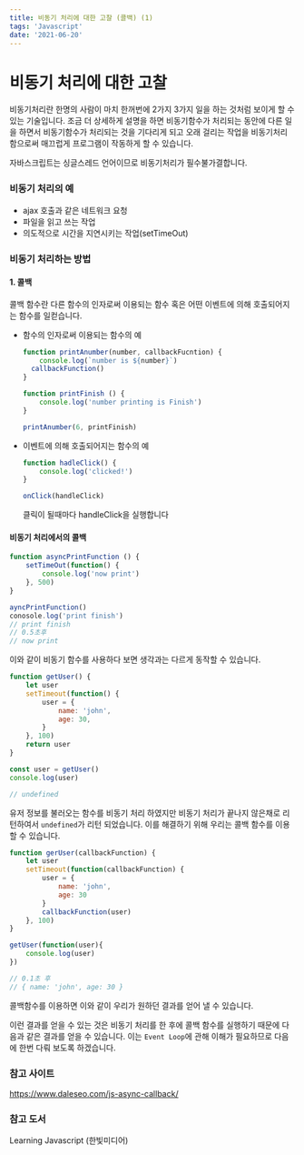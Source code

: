 ```yaml
---
title: 비동기 처리에 대한 고찰 (콜백) (1) 
tags: 'Javascript'
date: '2021-06-20'
---
```


# 비동기 처리에 대한 고찰

비동기처리란 한명의 사람이 마치 한꺼번에 2가지 3가지 일을 하는 것처럼 보이게 할 수 있는 기술입니다.  조금 더 상세하게 설명을 하면 비동기함수가 처리되는 동안에 다른 일을 하면서 비동기함수가 처리되는 것을 기다리게 되고 오래 걸리는 작업을 비동기처리 함으로써 매끄럽게 프로그램이 작동하게 할 수 있습니다.  

자바스크립트는 싱글스레드 언어이므로 비동기처리가 필수불가결합니다. 

### 비동기 처리의 예

- ajax 호출과 같은 네트워크 요청
- 파일을 읽고 쓰는 작업
- 의도적으로 시간을 지연시키는 작업(setTimeOut)

### 비동기 처리하는 방법

#### 1. 콜백

콜백 함수란 다른 함수의 인자로써 이용되는 함수 혹은 어떤 이벤트에 의해 호출되어지는 함수를 일컫습니다.

- 함수의 인자로써 이용되는 함수의 예

  ```javascript
  function printAnumber(number, callbackFucntion) {
      console.log(`number is ${number}`)
  	callbackFunction()
  }
  
  function printFinish () {
      console.log('number printing is Finish')
  }
  
  printAnumber(6, printFinish)
  ```

- 이벤트에 의해 호출되어지는 함수의 예

  ```javascript
  function hadleClick() {
      console.log('clicked!')
  }
  
  onClick(handleClick)
  ```

  클릭이 될때마다 handleClick을 실행합니다

#### 비동기 처리에서의 콜백

```javascript
function asyncPrintFunction () {
    setTimeOut(function() {
        console.log('now print')
    }, 500)
}

ayncPrintFunction()
conosole.log('print finish')
// print finish
// 0.5초후
// now print
```

이와 같이 비동기 함수를 사용하다 보면 생각과는 다르게 동작할 수 있습니다.

```javascript
function getUser() {
    let user
    setTimeout(function() {
    	user = {
            name: 'john',
            age: 30,
        }    
    }, 100)
    return user
}

const user = getUser()
console.log(user)

// undefined
```

유저 정보를 불러오는 함수를 비동기 처리 하였지만 비동기 처리가 끝나지 않은채로 리턴하여서 `undefined`가 리턴 되었습니다. 이를 해결하기 위해 우리는 콜백 함수를 이용할 수 있습니다.

```javascript
function gerUser(callbackFunction) {
    let user
    setTimeout(function(callbackFunction) {
        user = {
            name: 'john',
            age: 30
        }
        callbackFunction(user)
    }, 100)
}

getUser(function(user){
    console.log(user)
})

// 0.1초 후
// { name: 'john', age: 30 }
```

콜백함수를 이용하면 이와 같이 우리가 원하던 결과를 얻어 낼 수 있습니다. 

이런 결과를 얻을 수 있는 것은 비동기 처리를 한 후에 콜백 함수를 실행하기 때문에 다음과 같은 결과를 얻을 수 있습니다.  이는 `Event Loop`에 관해 이해가 필요하므로 다음에 한번 다뤄 보도록 하겠습니다.

### 참고 사이트

https://www.daleseo.com/js-async-callback/

### 참고 도서

Learning Javascript (한빛미디어)